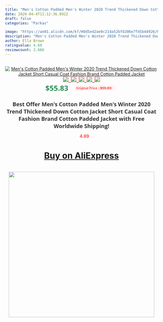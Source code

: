 ```yaml
---
title: "Men's Cotton Padded Men's Winter 2020 Trend Thickened Down Cotton Jacket Short Casual Coat Fashion Brand Cotton Padded Jacket"
date: 2020-04-4T11:12:36.892Z
draft: false
categories: "Parkas"

image: "https://ae01.alicdn.com/kf/H8d5e42ae0c214a52bfd206e7fd5b44926/Men-s-Cotton-Padded-Men-s-Winter-2020-Trend-Thickened-Down-Cotton-Jacket-Short-Casual-Coat.jpg"
description: "Men's Cotton Padded Men's Winter 2020 Trend Thickened Down Cotton Jacket Short Casual Coat Fashion Brand Cotton Padded Jacket"
author: Ella Brown
ratingvalue: 4.69
reviewcount: 2.666
---
```

<br>
<div style="text-align: center;">
<a href="https://s.click.aliexpress.com/e/_AUywqt" target="_blank" rel="nofollow noopener noreferrer"><img alt="Men's Cotton Padded Men's Winter 2020 Trend Thickened Down Cotton Jacket Short Casual Coat Fashion Brand Cotton Padded Jacket" class="magnifier-image" src="https://ae01.alicdn.com/kf/H8d5e42ae0c214a52bfd206e7fd5b44926/Men-s-Cotton-Padded-Men-s-Winter-2020-Trend-Thickened-Down-Cotton-Jacket-Short-Casual-Coat.jpg_640x640.jpg">
<br>
<img style="border:1px solid salmon" src="https://ae01.alicdn.com/kf/H8d5e42ae0c214a52bfd206e7fd5b44926/Men-s-Cotton-Padded-Men-s-Winter-2020-Trend-Thickened-Down-Cotton-Jacket-Short-Casual-Coat.jpg_120x120.jpg">&nbsp;&nbsp;<img style="border:1px solid salmon" src="https://ae01.alicdn.com/kf/H7966b66c311c4d8ea7c84da92543f81bq/Men-s-Cotton-Padded-Men-s-Winter-2020-Trend-Thickened-Down-Cotton-Jacket-Short-Casual-Coat.jpg_120x120.jpg">&nbsp;&nbsp;<img style="border:1px solid salmon" src="https://ae01.alicdn.com/kf/Hedd77535c20b4c2fbf6b6d408420ce5fB/Men-s-Cotton-Padded-Men-s-Winter-2020-Trend-Thickened-Down-Cotton-Jacket-Short-Casual-Coat.jpg_120x120.jpg">&nbsp;&nbsp;<img style="border:1px solid salmon" src="https://ae01.alicdn.com/kf/H4bf80380cfcf4086b56567a3a5fda555H/Men-s-Cotton-Padded-Men-s-Winter-2020-Trend-Thickened-Down-Cotton-Jacket-Short-Casual-Coat.jpg_120x120.jpg">&nbsp;&nbsp;<img style="border:1px solid salmon" src="https://ae01.alicdn.com/kf/Hc7b791297e494e2ba7be15f378a24634Z/Men-s-Cotton-Padded-Men-s-Winter-2020-Trend-Thickened-Down-Cotton-Jacket-Short-Casual-Coat.jpg_120x120.jpg"></a></div><br0>
<div style="text-align: center;"><span style="background-color: white; border: 0px; box-sizing: border-box; color: seagreen; display: inline-block; font-family: &quot;open sans&quot; , &quot;arial&quot; , &quot;helvetica&quot; , sans-serif , &quot;heiti&quot;; font-size: 24px; font-stretch: inherit; font-weight: 700; line-height: inherit; margin: 0px 10px 0px 0px; padding: 0px; vertical-align: middle;">$55.83 </span>
<span style="background: rgb(255 , 241 , 241); border-radius: 3px; border: 0px; box-sizing: border-box; color: #ff4747; display: inline-block; font-family: inherit; font-size: 12px; font-stretch: inherit; font-style: inherit; font-variant: inherit; font-weight: 600; line-height: inherit; margin: 0px; padding: 2px 5px; transform: scale(0.9); vertical-align: middle;">Original Price : <b style="text-decoration: line-through;">$55.83 </b> &nbsp;&nbsp;</span></div>
<h1 style="color: #333333; display: inline-block; font-family: &quot;open sans&quot; , &quot;arial&quot; , &quot;helvetica&quot; , sans-serif , &quot;heiti&quot;; font-size: 18px; font-stretch: inherit; font-weight: 700; text-align: center;">Best Offer Men's Cotton Padded Men's Winter 2020 Trend Thickened Down Cotton Jacket Short Casual Coat Fashion Brand Cotton Padded Jacket with Free Worldwide Shipping!</h1>
<div style="color: #ff4747; text-align: center;">
<img src="https://4.bp.blogspot.com/-M0ZcTcb-5uY/XleCXlxnR4I/AAAAAAAAAEc/OrjgMkXV1oMQFaCRZj5HQwOCBcu3w1FegCPcBGAYYCw/s1600/star.png" style="height: 15px;">&nbsp;<b>4.69</b></div>
<div class="button_cont" align="center"><a class="buynow_a" href="https://s.click.aliexpress.com/e/_AUywqt" target="_blank" rel="nofollow noopener noreferrer"><H1>Buy on AliExpress</H1></a></div><br>
<div class="separator" style="clear: both; text-align: center;">
<img src="https://lh3.googleusercontent.com/-pTy5HemUv9M/XlePHvY0dAI/AAAAAAAAAE4/0nX5iRUoIWY8eMW9Dpxeirr157OZliDIgCLcBGAsYHQ/s1600/badge.gif" width="480">
</div>
